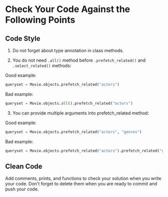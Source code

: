 # Check Your Code Against the Following Points

## Code Style

1. Do not forget about type annotation in class methods.

2. You do not need `.all()` method before 
`.prefetch_related()` and `.select_related()` methods:

Good example:

```python
queryset = Movie.objects.prefetch_related("actors")
```

Bad example:

```python
queryset = Movie.objects.all().prefetch_related("actors")
```

3. You can provide multiple arguments into prefetch_related method:

Good example:

```python
queryset = Movie.objects.prefetch_related("actors", "genres")
```

Bad example:

```python
queryset = Movie.objects.prefetch_related("actors").prefetch_related("genres")
```

## Clean Code
Add comments, prints, and functions to check your solution when you write your code. 
Don't forget to delete them when you are ready to commit and push your code.
